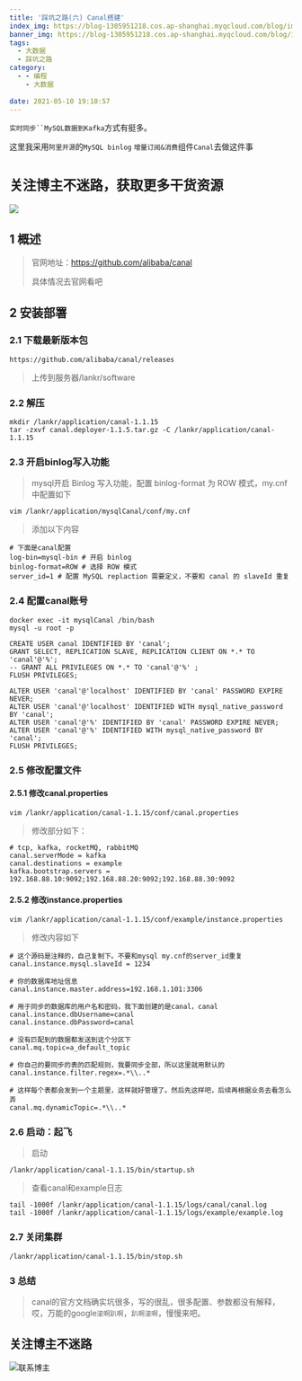 ```yaml
---
title: '踩坑之路(六) Canal搭建'
index_img: https://blog-1305951218.cos.ap-shanghai.myqcloud.com/blog/image/articleBg/1(82).jpg
banner_img: https://blog-1305951218.cos.ap-shanghai.myqcloud.com/blog/image/articleBg/1(82).jpg
tags:
  - 大数据
  - 踩坑之路
category:
  - - 编程
    - 大数据
    
date: 2021-05-10 19:10:57
---
```


`实时同步``MySQL数据到Kafka`方式有挺多。

这里我采用`阿里开源`的`MySQL binlog` `增量订阅&消费`组件`Canal`去做这件事

<!-- more -->

# `关注博主不迷路，获取更多干货资源`

![](https://github-edu-student-id-card-basic-1305951218.cos.ap-shanghai.myqcloud.com/shouhou.jpg)

## 1 概述

> 官网地址：https://github.com/alibaba/canal
> 
> 具体情况去官网看吧

## 2 安装部署

### 2.1 下载最新版本包

```shell
https://github.com/alibaba/canal/releases
```

> 上传到服务器/lankr/software

### 2.2 解压

```shell
mkdir /lankr/application/canal-1.1.15
tar -zxvf canal.deployer-1.1.5.tar.gz -C /lankr/application/canal-1.1.15
```

### 2.3 开启binlog写入功能

> mysql开启 Binlog 写入功能，配置 binlog-format 为 ROW 模式，my.cnf 中配置如下

```shell
vim /lankr/application/mysqlCanal/conf/my.cnf
```

> 添加以下内容

```shell
# 下面是canal配置
log-bin=mysql-bin # 开启 binlog
binlog-format=ROW # 选择 ROW 模式
server_id=1 # 配置 MySQL replaction 需要定义，不要和 canal 的 slaveId 重复
```

### 2.4 配置canal账号

```shell
docker exec -it mysqlCanal /bin/bash
mysql -u root -p
```

```shell
CREATE USER canal IDENTIFIED BY 'canal';  
GRANT SELECT, REPLICATION SLAVE, REPLICATION CLIENT ON *.* TO 'canal'@'%';
-- GRANT ALL PRIVILEGES ON *.* TO 'canal'@'%' ;
FLUSH PRIVILEGES;

ALTER USER 'canal'@'localhost' IDENTIFIED BY 'canal' PASSWORD EXPIRE NEVER;
ALTER USER 'canal'@'localhost' IDENTIFIED WITH mysql_native_password BY 'canal';
ALTER USER 'canal'@'%' IDENTIFIED BY 'canal' PASSWORD EXPIRE NEVER;
ALTER USER 'canal'@'%' IDENTIFIED WITH mysql_native_password BY 'canal';
FLUSH PRIVILEGES;
```

### 2.5 修改配置文件

#### 2.5.1 修改canal.properties

```shell
vim /lankr/application/canal-1.1.15/conf/canal.properties
```

> 修改部分如下：

```shell
# tcp, kafka, rocketMQ, rabbitMQ
canal.serverMode = kafka
canal.destinations = example
kafka.bootstrap.servers = 192.168.88.10:9092;192.168.88.20:9092;192.168.88.30:9092
```

#### 2.5.2 修改instance.properties

```shell
vim /lankr/application/canal-1.1.15/conf/example/instance.properties
```

> 修改内容如下

```shell
# 这个源码是注释的，自己复制下。不要和mysql my.cnf的server_id重复
canal.instance.mysql.slaveId = 1234

# 你的数据库地址信息
canal.instance.master.address=192.168.1.101:3306

# 用于同步的数据库的用户名和密码，我下面创建的是canal，canal
canal.instance.dbUsername=canal
canal.instance.dbPassword=canal

# 没有匹配到的数据都发送到这个分区下
canal.mq.topic=a_default_topic

# 你自己的要同步的表的匹配规则，我要同步全部，所以这里就用默认的
canal.instance.filter.regex=.*\\..*

# 这样每个表都会发到一个主题里，这样就好管理了。然后先这样吧，后续再根据业务去看怎么弄
canal.mq.dynamicTopic=.*\\..*
```

### 2.6 启动：起飞

> 启动

```shell
/lankr/application/canal-1.1.15/bin/startup.sh
```

> 查看canal和example日志

```shell
tail -1000f /lankr/application/canal-1.1.15/logs/canal/canal.log
tail -1000f /lankr/application/canal-1.1.15/logs/example/example.log
```

### 2.7 关闭集群

```shell
/lankr/application/canal-1.1.15/bin/stop.sh
```

### 3 总结

> canal的官方文档确实坑很多，写的很乱，很多配置、参数都没有解释，哎，万能的google`滚啊趴啊`，`趴啊滚啊`，慢慢来吧。

## 关注博主不迷路
![联系博主](https://github-edu-student-id-card-basic-1305951218.cos.ap-shanghai.myqcloud.com/shouhou.jpg)